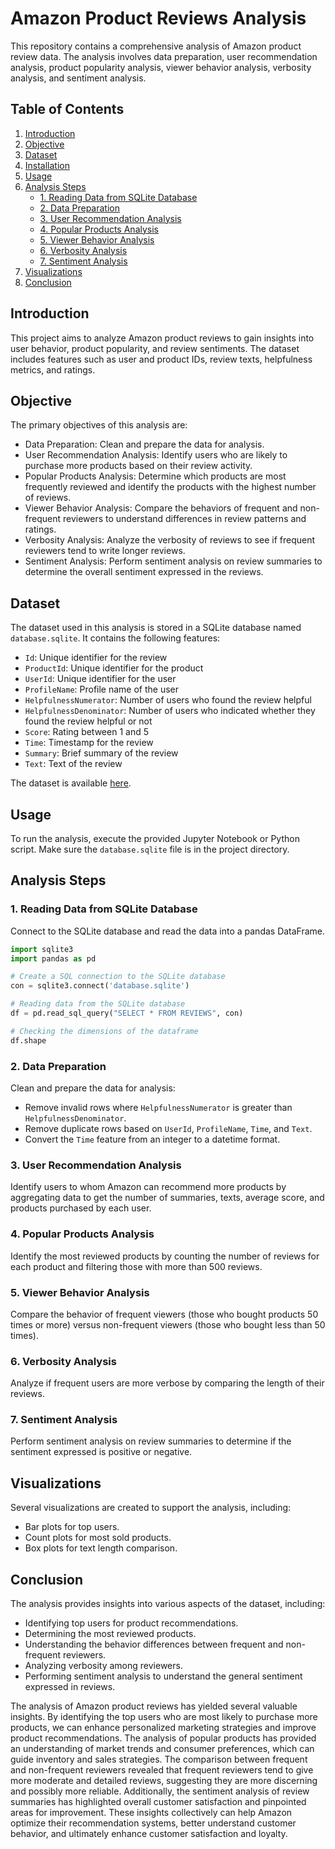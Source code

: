 # Amazon Product Reviews Analysis

This repository contains a comprehensive analysis of Amazon product review data. The analysis involves data preparation, user recommendation analysis, product popularity analysis, viewer behavior analysis, verbosity analysis, and sentiment analysis.

## Table of Contents

1. [Introduction](#introduction)
2. [Objective](#objective)
3. [Dataset](#dataset)
4. [Installation](#installation)
5. [Usage](#usage)
6. [Analysis Steps](#analysis-steps)
   - [1. Reading Data from SQLite Database](#1-reading-data-from-sqlite-database)
   - [2. Data Preparation](#2-data-preparation)
   - [3. User Recommendation Analysis](#3-user-recommendation-analysis)
   - [4. Popular Products Analysis](#4-popular-products-analysis)
   - [5. Viewer Behavior Analysis](#5-viewer-behavior-analysis)
   - [6. Verbosity Analysis](#6-verbosity-analysis)
   - [7. Sentiment Analysis](#7-sentiment-analysis)
7. [Visualizations](#visualizations)
8. [Conclusion](#conclusion)

## Introduction

This project aims to analyze Amazon product reviews to gain insights into user behavior, product popularity, and review sentiments. The dataset includes features such as user and product IDs, review texts, helpfulness metrics, and ratings.

## Objective
The primary objectives of this analysis are:

- Data Preparation: Clean and prepare the data for analysis.
- User Recommendation Analysis: Identify users who are likely to purchase more products based on their review activity.
- Popular Products Analysis: Determine which products are most frequently reviewed and identify the products with the highest number of reviews.
- Viewer Behavior Analysis: Compare the behaviors of frequent and non-frequent reviewers to understand differences in review patterns and ratings.
- Verbosity Analysis: Analyze the verbosity of reviews to see if frequent reviewers tend to write longer reviews.
- Sentiment Analysis: Perform sentiment analysis on review summaries to determine the overall sentiment expressed in the reviews.

## Dataset

The dataset used in this analysis is stored in a SQLite database named `database.sqlite`. It contains the following features:

- `Id`: Unique identifier for the review
- `ProductId`: Unique identifier for the product
- `UserId`: Unique identifier for the user
- `ProfileName`: Profile name of the user
- `HelpfulnessNumerator`: Number of users who found the review helpful
- `HelpfulnessDenominator`: Number of users who indicated whether they found the review helpful or not
- `Score`: Rating between 1 and 5
- `Time`: Timestamp for the review
- `Summary`: Brief summary of the review
- `Text`: Text of the review

The dataset is available [here](https://drive.google.com/drive/folders/1mQzRTzBkXK21XkXsqShm8-KATZ9ojb5k?usp=sharing).

## Usage

To run the analysis, execute the provided Jupyter Notebook or Python script. Make sure the `database.sqlite` file is in the project directory.

## Analysis Steps

### 1. Reading Data from SQLite Database

Connect to the SQLite database and read the data into a pandas DataFrame.

```python
import sqlite3
import pandas as pd

# Create a SQL connection to the SQLite database
con = sqlite3.connect('database.sqlite')

# Reading data from the SQLite database
df = pd.read_sql_query("SELECT * FROM REVIEWS", con)

# Checking the dimensions of the dataframe
df.shape
```

### 2. Data Preparation

Clean and prepare the data for analysis:
- Remove invalid rows where `HelpfulnessNumerator` is greater than `HelpfulnessDenominator`.
- Remove duplicate rows based on `UserId`, `ProfileName`, `Time`, and `Text`.
- Convert the `Time` feature from an integer to a datetime format.

### 3. User Recommendation Analysis

Identify users to whom Amazon can recommend more products by aggregating data to get the number of summaries, texts, average score, and products purchased by each user.

### 4. Popular Products Analysis

Identify the most reviewed products by counting the number of reviews for each product and filtering those with more than 500 reviews.

### 5. Viewer Behavior Analysis

Compare the behavior of frequent viewers (those who bought products 50 times or more) versus non-frequent viewers (those who bought less than 50 times).

### 6. Verbosity Analysis

Analyze if frequent users are more verbose by comparing the length of their reviews.

### 7. Sentiment Analysis

Perform sentiment analysis on review summaries to determine if the sentiment expressed is positive or negative.

## Visualizations

Several visualizations are created to support the analysis, including:
- Bar plots for top users.
- Count plots for most sold products.
- Box plots for text length comparison.

## Conclusion

The analysis provides insights into various aspects of the dataset, including:
- Identifying top users for product recommendations.
- Determining the most reviewed products.
- Understanding the behavior differences between frequent and non-frequent reviewers.
- Analyzing verbosity among reviewers.
- Performing sentiment analysis to understand the general sentiment expressed in reviews.

The analysis of Amazon product reviews has yielded several valuable insights. By identifying the top users who are most likely to purchase more products, we can enhance personalized marketing strategies and improve product recommendations. The analysis of popular products has provided an understanding of market trends and consumer preferences, which can guide inventory and sales strategies. The comparison between frequent and non-frequent reviewers revealed that frequent reviewers tend to give more moderate and detailed reviews, suggesting they are more discerning and possibly more reliable. Additionally, the sentiment analysis of review summaries has highlighted overall customer satisfaction and pinpointed areas for improvement. These insights collectively can help Amazon optimize their recommendation systems, better understand customer behavior, and ultimately enhance customer satisfaction and loyalty.

